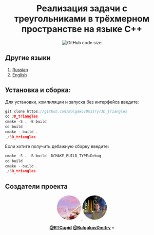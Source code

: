 <div align="center">
  
  # Реализация задачи с треугольниками в трёхмерном пространстве на языке С++
  ![GitHub code size](https://img.shields.io/github/languages/code-size/BulgakovDmitry/3D_triangles)  
</div>

## Другие языки

1. [Russian](/README-R.md)
2. [English](/README.md)

## Установка и сборка:

Для установки, компиляции и запуска без интерфейса введите:
```cpp
git clone https://github.com/BulgakovDmitry/3D_triangles
cd 3D_triangles
cmake -S . -B build
cd build
cmake --build .
./3D_triangles 
```

Если хотите получить дебажную сборку введите:
```cpp
cmake -S . -B build -DCMAKE_BUILD_TYPE=Debug
cd build
cmake --build .
./3D_triangles
```
## Создатели проекта

<div align="center">

  <a href="https://github.com/RTCupid">
    <img src="https://raw.githubusercontent.com/BulgakovDmitry/3D_triangles/main/img/A.jpeg" width="80" height="80" style="border-radius: 50%;">
  </a>
  
  <a href="https://github.com/BulgakovDmitry">
    <img src="https://raw.githubusercontent.com/BulgakovDmitry/3D_triangles/main/img/D.jpeg" width="80" height="80" style="border-radius: 50%;">
  </a>
  
  <br>
  
  <a href="https://github.com/RTCupid"><strong>@RTCupid</strong></a>
  <a href="https://github.com/BulgakovDmitry"><strong>@BulgakovDmitry</strong></a> • 
  
  <br>
  
</div>
